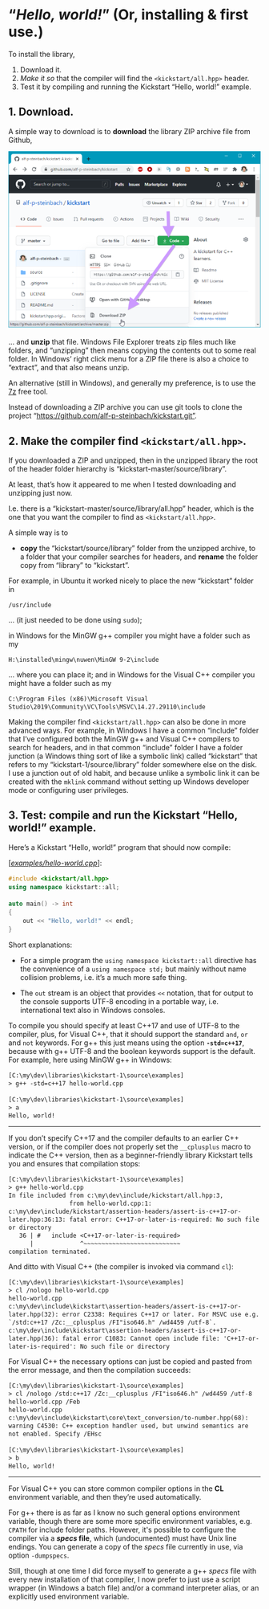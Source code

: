 # “*Hello, world!*” (Or, installing & first use.)

To install the library,

1. Download it.
2. *Make it so* that the compiler will find the `<kickstart/all.hpp>` header.
3. Test it by compiling and running the Kickstart “Hello, world!” example.

## 1. Download.

A simple way to download is to **download** the library ZIP archive file from Github,

![Github download menu](@images/sshot-1.annotated.640.png)

… and **unzip** that file. Windows File Explorer treats zip files much like folders, and “unzipping” then means copying the contents out to some real folder. In Windows’ right click menu for a ZIP file there is also a choice to “extract”, and that also means unzip.

 An alternative (still in Windows), and generally my preference, is to use the [7z](https://www.7-zip.org/) free tool.

 Instead of downloading a ZIP archive you can use git tools to clone the project “https://github.com/alf-p-steinbach/kickstart.git”.


## 2. Make the compiler find `<kickstart/all.hpp>`.

If you downloaded a ZIP and unzipped, then in the unzipped library the root of the header folder hierarchy is “kickstart-master/source/library”.

At least, that’s how it appeared to me when I tested downloading and unzipping just now.

I.e. there is a “kickstart-master/source/library/all.hpp” header, which is the one that you want the compiler to find as `<kickstart/all.hpp>`.

A simple way is to

* **copy** the “kickstart/source/library” folder from the unzipped archive, to a folder that your compiler searches for headers, and **rename** the folder copy from “library” to “kickstart”.

For example, in Ubuntu it worked nicely to place the new “kickstart” folder in
~~~pre
/usr/include
~~~

… (it just needed to be done using `sudo`);
 
in Windows for the MinGW g++ compiler you might have a folder such as my
 
~~~pre
H:\installed\mingw\nuwen\MinGW 9-2\include
~~~
  
… where you can place it; and in Windows for the Visual C++ compiler you might have a folder such as my
   
~~~pre
C:\Program Files (x86)\Microsoft Visual Studio\2019\Community\VC\Tools\MSVC\14.27.29110\include
~~~

Making the compiler find `<kickstart/all.hpp>` can also be done in more advanced ways. For example, in Windows I have a common “include” folder that I’ve configured both the MinGW g++ and Visual C++ compilers to search for headers, and in that common “include” folder I have a folder junction (a Windows thing sort of like a symbolic link) called “kickstart” that refers to my “kickstart-1/source/library” folder somewhere else on the disk. I use a junction out of old habit, and because unlike a symbolic link it can be created with the `mklink` command without setting up Windows developer mode or configuring user privileges.

## 3. Test: compile and run the Kickstart “Hello, world!” example.

Here’s a Kickstart “Hello, world!” program that should now compile:

[[*examples/hello-world.cpp*](hello-world.cpp)]:
~~~cpp
#include <kickstart/all.hpp>
using namespace kickstart::all;

auto main() -> int
{
    out << "Hello, world!" << endl;
}
~~~

Short explanations:

* For a simple program the `using namespace kickstart::all` directive has the convenience of a `using namespace std;` but mainly without name collision problems, i.e. it’s a much more safe thing.

* The `out` stream is an object that provides `<<` notation, that for output to the console supports UTF-8 encoding in a portable way, i.e. international text also in Windows consoles.

To compile you should specify at least C++17 and use of UTF-8 to the compiler, plus, for Visual C++, that it should support the standard `and`, `or` and `not` keywords. For g++ this just means using the option **`-std=c++17`**, because with g++ UTF-8 and the boolean keywords support is the default. For example, here using MinGW g++ in Windows:

~~~pre
[C:\my\dev\libraries\kickstart-1\source\examples]
> g++ -std=c++17 hello-world.cpp

[C:\my\dev\libraries\kickstart-1\source\examples]
> a
Hello, world!
~~~

---

If you don’t specify C++17 and the compiler defaults to an earlier C++ version, or if the compiler does not properly set the `__cplusplus` macro to indicate the C++ version, then as a beginner-friendly library Kickstart tells you and ensures that compilation stops:

~~~pre
[C:\my\dev\libraries\kickstart-1\source\examples]
> g++ hello-world.cpp
In file included from c:\my\dev\include/kickstart/all.hpp:3,
                 from hello-world.cpp:1:
c:\my\dev\include/kickstart/assertion-headers/assert-is-c++17-or-later.hpp:36:13: fatal error: C++17-or-later-is-required: No such file or directory
   36 | #   include <C++17-or-later-is-required>
      |             ^~~~~~~~~~~~~~~~~~~~~~~~~~~~
compilation terminated.
~~~

And ditto with Visual C++ (the compiler is invoked via command `cl`):

~~~pre
[C:\my\dev\libraries\kickstart-1\source\examples]
> cl /nologo hello-world.cpp
hello-world.cpp
c:\my\dev\include\kickstart\assertion-headers/assert-is-c++17-or-later.hpp(32): error C2338: Requires C++17 or later. For MSVC use e.g. `/std:c++17 /Zc:__cplusplus /FI"iso646.h" /wd4459 /utf-8`.
c:\my\dev\include\kickstart\assertion-headers/assert-is-c++17-or-later.hpp(36): fatal error C1083: Cannot open include file: 'C++17-or-later-is-required': No such file or directory
~~~

For Visual C++ the necessary options can just be copied and pasted from the error message, and then the compilation succeeds:

~~~pre
[C:\my\dev\libraries\kickstart-1\source\examples]
> cl /nologo /std:c++17 /Zc:__cplusplus /FI"iso646.h" /wd4459 /utf-8 hello-world.cpp /Feb
hello-world.cpp
c:\my\dev\include\kickstart\core\text_conversion/to-number.hpp(68): warning C4530: C++ exception handler used, but unwind semantics are not enabled. Specify /EHsc

[C:\my\dev\libraries\kickstart-1\source\examples]
> b
Hello, world!
~~~

---

For Visual C++ you can store common compiler options in the **CL** environment variable, and then they’re used automatically.

For g++ there is as far as I know no such general options environment variable, though there are some more specific environment variables, e.g. `CPATH` for include folder paths. However, it's possible to configure the compiler via a ***specs* file**, which (undocumented) must have Unix line endings. You can generate a copy of the *specs* file currently in use, via option `-dumpspecs`.

Still, though at one time I did force myself to generate a g++ *specs* file with every new installation of that compiler, I now prefer to just use a script wrapper (in Windows a batch file) and/or a command interpreter alias, or an explicitly used environment variable.

